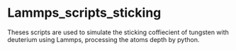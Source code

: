 # Lammps_scripts_sticking

Theses scripts are used to simulate the sticking coffiecient of tungsten with deuterium using Lammps, processing the atoms depth by python.
